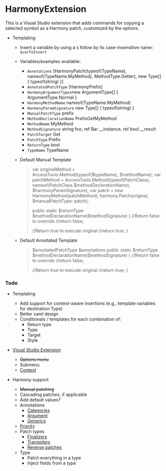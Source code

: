 # HarmonyExtension
This is a Visual Studio extension that adds commands for copying a selected symbol as a Harmony patch, customized by the options.



* Templating

  * Insert a variable by using a `$` follow by its case-insensitive name: `$varToInsert`

  * Variables/examples available:

    * `Annotations`	[HarmonyPatch(typeof(TypeName), nameof(TypeName.MyMethod), MethodType.Getter), new Type[] { typeof(string) }]
    * `AnnotatedPatchType`	[HarmonyPrefix]
    * `HarmonyArgumentTypes`new ArgumentType[] { ArgumentType.Normal }
    * `HarmonyMethodName`	nameof(TypeName.MyMethod)
    * `HarmonyParamSignature`	new Type[] { typeof(string) }
    * `ManualPatchType`	prefix
    * `MethodDeclarationName`	PrefixGetMyMethod
    * `MethodName`	MyMethod
    * `MethodSignature`	string foo, ref Bar __instance, ref bool __result
    * `PatchTarget`	Get
    * `PatchType`	Prefix
    * `ReturnType`	bool
    * `TypeName`	TypeName
  
  * Default Manual Template
  
    > var originalMethod = AccessTools.Method(typeof(\$typeName), \$methodName);
    > var patchMethod = AccessTools.Method(typeof(PatchClass), nameof(PatchClass.\$methodDeclarationName), \$harmonyParamSignature);
    > var patch = new HarmonyMethod(patchMethod);
    > harmony.Patch(original, $manualPatchType: patch);
    >
    > 
    >
    > public static \$returnType  \$methodDeclarationName(\$methodSignature) {
    > //Return false to override
    > //return false;
    >
    > //Return true to execute original
    > //return true;
    > }
  
  * Default  Annotated Template
  
    > \$annotatedPatchType
    > \$annotations
    > public static \$returnType  \$methodDeclarationName(\$methodSignature) {
    > //Return false to override
    > //return false;
    >
    > //Return true to execute original
    > //return true;
    > }



### Todo

* Templating
  * Add support for context-aware insertions (e.g., template variables for destination Type)
  * Better xaml design
  * Conditionals / templates for each combination of:
    * Return type
    * Type
    * Target
    * Style
* [Visual Studio Extension](https://learn.microsoft.com/en-us/visualstudio/extensibility/vsix/get-started/get-started-guide?view=vs-2022)

  * ~~Options menu~~
  * Submenu
  * [Context](https://stackoverflow.com/questions/37819010/how-to-customize-the-context-menu-in-the-solution-explorer-for-a-specific-projec)
* Harmony support
  * ~~Manual patching~~
  * Cascading patches, if applicable
  * Add default values?
  * Annotations
    * [Categories](https://harmony.pardeike.net/articles/annotations.html#basic-annotations)
    * [Argument](https://harmony.pardeike.net/articles/annotations.html#basic-annotations)
    * [Generics](https://harmony.pardeike.net/articles/annotations.html#generic-methods)
  * [Priority](https://harmony.pardeike.net/articles/priorities.html)
  * Patch types
    * [Finalizers](https://harmony.pardeike.net/articles/patching-finalizer.html)
    * [Transpilers](https://harmony.pardeike.net/articles/patching-transpiler.html)
    * [Reverse patches](https://harmony.pardeike.net/articles/reverse-patching.html)
  * Type
    * Patch everything in a type
    * Inject fields from a type
